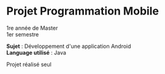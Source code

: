 # Projet Programmation Mobile
1re année de Master  
1er semestre

**Sujet** : Développement d'une application Android  
**Language utilisé** : Java

Projet réalisé seul

